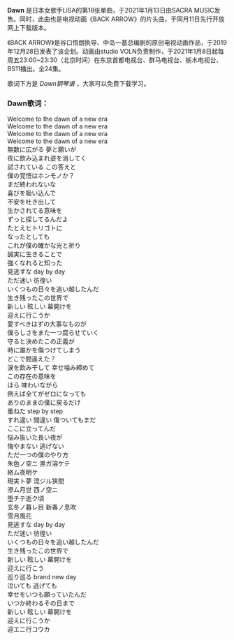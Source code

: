 

**Dawn** 是日本女歌手LiSA的第18张单曲，于2021年1月13日由SACRA MUSIC发售。同时，此曲也是电视动画《BACK
ARROW》的片头曲，于同月11日先行开放网上下载版本。

《BACK ARROW》是谷口悟朗执导、中岛一基总编剧的原创电视动画作品，于2019年12月28日发表了该企划。动画由studio
VOLN负责制作，于2021年1月8日起每周五23:00~23:30（北京时间）在东京首都电视台、群马电视台、栃木电视台、BS11播出。全24集。

歌词下方是 _Dawn钢琴谱_ ，大家可以免费下载学习。

### Dawn歌词：

Welcome to the dawn of a new era  
Welcome to the dawn of a new era  
Welcome to the dawn of a new era  
Welcome to the dawn of a new era  
無数に広がる 夢と願いが  
夜に飲み込まれ姿を消してく  
試されている この答えと  
僕の覚悟はホンモノか？  
まだ終われないな  
喜びを吸い込んで  
不安を吐き出して  
生かされてる意味を  
ずっと探してるんだよ  
たとえヒトリゴトに  
なったとしても  
これが僕の確かな光と祈り  
誠実に生きることで  
強くなれると知った  
見逃すな day by day  
ただ迷い 彷徨い  
いくつもの日々を追い越したんだ  
生き残ったこの世界で  
新しい 眩しい 幕開けを  
迎えに行こうか  
愛すべきはずの大事なものが  
僕らしさをまた一つ腐らせていく  
守ると決めたこの正義が  
時に誰かを傷つけてしまう  
どこで間違えた？  
涙を飲み干して 幸せ噛み締めて  
この存在の意味を  
ほら 味わいながら  
例えば全てがゼロになっても  
ありのままの僕に戻るだけ  
重ねた step by step  
すれ違い 間違い 傷ついてもまだ  
ここに立ってんだ  
悩み抜いた長い夜が  
悔やまない 逃げない  
ただ一つの僕のやり方  
朱色ノ空ニ 黒ガ溶ケテ  
絡ム夜明ケ  
現実ト夢 混ジル狭間  
滲ム月世 西ノ空ニ  
堕チテ逝ク頃  
玄冬ノ暮レ目 新春ノ息吹  
雪月風花  
見逃すな day by day  
ただ迷い 彷徨い  
いくつもの日々を追い越したんだ  
生き残ったこの世界で  
新しい 眩しい 幕開けを  
迎えに行こう  
巡り巡る brand new day  
泣いても 逃げても  
幸せをいつも願っていたんだ  
いつか終わるその日まで  
新しい 眩しい 幕開けを  
迎えに行こうか  
迎エニ行コウカ

